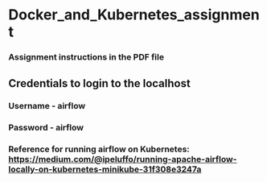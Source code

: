 # Docker_and_Kubernetes_assignment

### Assignment instructions in the PDF file

## Credentials to login to the localhost
### Username - airflow
### Password - airflow

### Reference for running airflow on Kubernetes: https://medium.com/@ipeluffo/running-apache-airflow-locally-on-kubernetes-minikube-31f308e3247a
